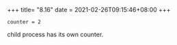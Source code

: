 +++
title= "8.16"
date = 2021-02-26T09:15:46+08:00
+++

    counter = 2

child process has its own counter.


